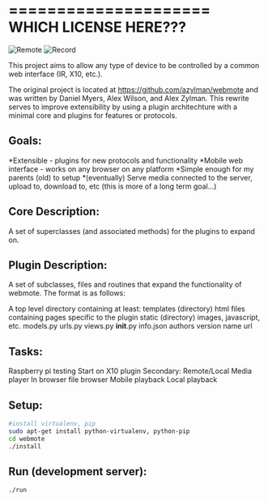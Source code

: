 =====================
WHICH LICENSE HERE???
=====================

![Remote](https://raw.github.com/dmritard96/webmote/master/server/webmote_django/static/remote.png)
![Record](https://raw.github.com/dmritard96/webmote/master/server/webmote_django/static/record.png)


This project aims to allow any type of device to be controlled by a common web interface (IR, X10, etc.).

The original project is located at https://github.com/azylman/webmote and was written by Daniel Myers, Alex Wilson, and Alex Zylman. This rewrite serves to improve extensibility by using a plugin architechture with a minimal core and plugins for features or protocols.


Goals:
------
*Extensible - plugins for new protocols and functionality
*Mobile web interface - works on any browser on any platform
*Simple enough for my parents (old) to setup
*(eventually) Serve media connected to the server, upload to, download to, etc (this is more of a long term goal...)


Core Description:
-----------------
A set of superclasses (and associated methods) for the plugins to expand on.


Plugin Description:
-------------------
A set of subclasses, files and routines that expand the functionality of webmote.
The format is as follows:

A top level directory containing at least:
    templates (directory)
        html files containing pages specific to the plugin
    static    (directory)
        images, javascript, etc.
    models.py
    urls.py
    views.py
    __init__.py
    info.json
        authors
        version
        name
        url


Tasks:
------
Raspberry pi testing
Start on X10 plugin
Secondary:
    Remote/Local Media player
        In browser file browser
        Mobile playback
        Local playback
 

Setup:
------
```bash
#install virtualenv, pip
sudo apt-get install python-virtualenv, python-pip
cd webmote
./install
```


Run (development server):
-------------------------
```bash
./run
```
